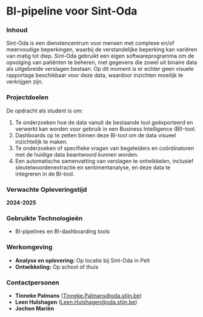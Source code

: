 # BI-pipeline voor Sint-Oda

### Inhoud

Sint-Oda is een dienstencentrum voor mensen met complexe en/of meervoudige beperkingen, waarbij de verstandelijke beperking kan variëren van matig tot diep. Sint-Oda gebruikt een eigen softwareprogramma om de opvolging van patiënten te beheren, met gegevens die zowel uit binaire data als uitgebreide verslagen bestaan. Op dit moment is er echter geen visuele rapportage beschikbaar voor deze data, waardoor inzichten moeilijk te verkrijgen zijn.

### Projectdoelen

De opdracht als student is om:

1. Te onderzoeken hoe de data vanuit de bestaande tool geëxporteerd en verwerkt kan worden voor gebruik in een Business Intelligence (BI)-tool.
2. Dashboards op te zetten binnen deze BI-tool om de data visueel inzichtelijk te maken.
3. Te onderzoeken of specifieke vragen van begeleiders en coördinatoren met de huidige data beantwoord kunnen worden.
4. Een automatische samenvatting van verslagen te ontwikkelen, inclusief sleutelwoordenextractie en sentimentanalyse, en deze data te integreren in de BI-tool.

### Verwachte Opleveringstijd

**2024-2025**

### Gebruikte Technologieën

- BI-pipelines en BI-dashboarding tools

### Werkomgeving

- **Analyse en oplevering:** Op locatie bij Sint-Oda in Pelt
- **Ontwikkeling:** Op school of thuis

### Contactpersonen

- **Tinneke Palmans** (Tinneke.Palmans@oda.stijn.be)
- **Leen Hulshagen** (Leen.Hulshagen@oda.stijn.be)
- **Jochen Mariën**
